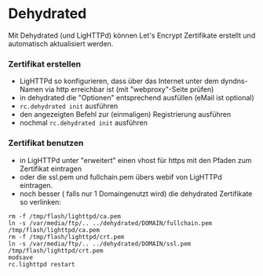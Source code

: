 # Dehydrated
Mit Dehydrated (und LigHTTPd) können Let's Encrypt Zertifikate erstellt und automatisch aktualisiert werden.
<br>

### Zertifikat erstellen
 * LigHTTPd so konfigurieren, dass über das Internet unter dem dyndns-Namen via http erreichbar ist (mit "webproxy"-Seite prüfen)
 * in dehydrated die "Optionen" entsprechend ausfüllen (eMail ist optional)
 * ```rc.dehydrated init``` ausführen
 * den angezeigten Befehl zur (einmaligen) Registrierung ausführen
 * nochmal ```rc.dehydrated init``` ausführen

### Zertifikat benutzen
 * in LigHTTPd unter "erweitert" einen vhost für https mit den Pfaden zum Zertifikat eintragen
 * oder die ssl.pem und fullchain.pem übers webif von LigHTTPd eintragen.
 * noch besser ( falls nur 1 Domaingenutzt wird) die dehydrated Zertifikate so verlinken:
```
rm -f /tmp/flash/lighttpd/ca.pem
ln -s /var/media/ftp/.. ../dehydrated/DOMAIN/fullchain.pem /tmp/flash/lighttpd/ca.pem
rm -f /tmp/flash/lighttpd/crt.pem
ln -s /var/media/ftp/.. ../dehydrated/DOMAIN/ssl.pem  /tmp/flash/lighttpd/crt.pem
modsave
rc.lighttpd restart
```

